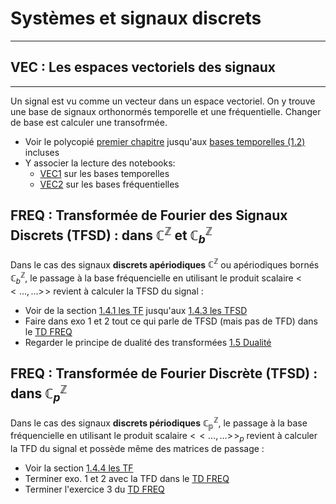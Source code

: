 # Systèmes et signaux discrets
---

## VEC : Les espaces vectoriels des signaux
---

Un signal est vu comme un vecteur dans un espace vectoriel. On y trouve une base de signaux orthonormés temporelle et une fréquentielle. Changer de base est calculer une transofrmée.

  * Voir le polycopié [premier chapitre](../poly/poly_discret.pdf#chapter.1) jusqu'aux [bases temporelles (1.2)](../poly/poly_discret.pdf#section.1.2) incluses 
  * Y associer la lecture des notebooks:
     - [VEC1](./notebooks/VEC1_bases_temporelles.ipynb) sur les bases temporelles
     - [VEC2](./notebooks/VEC2_bases_frequentielles.ipynb) sur les bases fréquentielles

## FREQ : Transformée de Fourier des Signaux Discrets (TFSD) : dans $\mathbb{C}^\mathbb{Z}$ et $\mathbb{C}_b^\mathbb{Z}$
Dans le cas des signaux **discrets apériodiques** $\mathbb{C^\mathbb{Z}}$ ou apériodiques bornés $\mathbb{C}_b^\mathbb{Z}$, le passage à la base fréquencielle en utilisant le produit scalaire $<\!< \dots, \dots >\!>$ revient à calculer la TFSD du signal :
  * Voir de la section [1.4.1 les TF](../poly/poly_discret.pdf#subsection.1.4.1) jusqu'aux [1.4.3 les TFSD](../poly/poly_discret.pdf#subsection.1.4.3)
  * Faire dans exo 1 et 2 tout ce qui parle de TFSD (mais pas de TFD) dans le [TD FREQ](../td/FREQ_sujet.ipynb)
  * Regarder le principe de dualité des transformées [1.5 Dualité](../poly/poly_discret.pdf#section.1.5)

## FREQ : Transformée de Fourier Discrète (TFSD) : dans $\mathbb{C}_p^\mathbb{Z}$
Dans le cas des signaux **discrets périodiques** $\mathbb{C_p^\mathbb{Z}}$, le passage à la base fréquencielle en utilisant le produit scalaire $<\!< \dots, \dots >\!>_p$ revient à calculer la TFD du signal et possède même des matrices de passage :
  * Voir la section [1.4.4 les TF](../poly/poly_discret.pdf#subsection.1.4.4)
  * Terminer exo. 1 et 2 avec la TFD dans le [TD FREQ](../td/FREQ_sujet.ipynb)
  * Terminer l'exercice 3 du [TD FREQ](../td/FREQ_sujet.ipynb)

